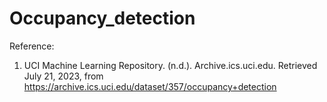 # Occupancy_detection

Reference: 
1. UCI Machine Learning Repository. (n.d.). Archive.ics.uci.edu. Retrieved July 21, 2023, from https://archive.ics.uci.edu/dataset/357/occupancy+detection 
